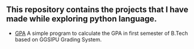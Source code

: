 ## This repository contains the projects that I have made while exploring python language. 

* [GPA](/cgpa.py)
A simple program to calculate the GPA in first semester of B.Tech based on GGSIPU Grading System.
